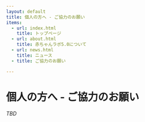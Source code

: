 ```yaml
---
layout: default
title: 個人の方へ - ご協力のお願い
items:
  - url: index.html
    title: トップページ
  - url: about.html
    title: 赤ちゃんラボ5.0について
  - url: news.html
    title: ニュース
  - title: ご協力のお願い

---
```


# 個人の方へ - ご協力のお願い

_TBD_
